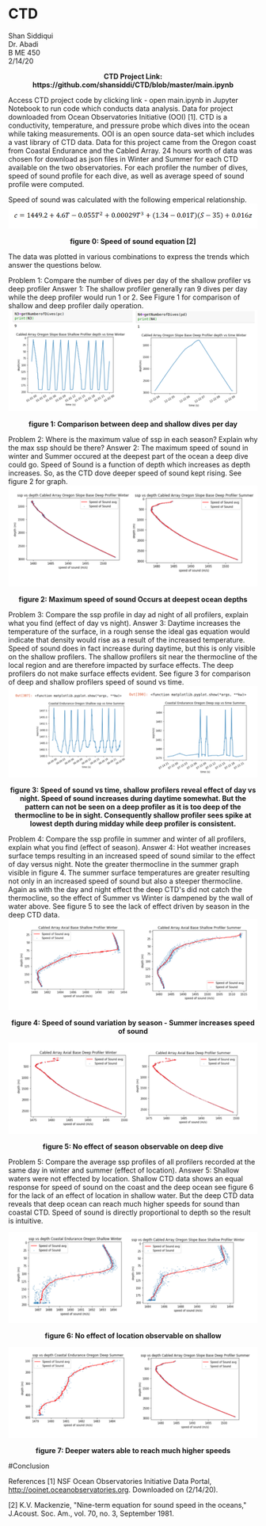 # CTD
Shan Siddiqui<br />
Dr. Abadi<br />
B ME 450<br />
2/14/20<br />
<p align="center">
<b>CTD Project Link: https://github.com/shansiddi/CTD/blob/master/main.ipynb</b><br>
  
Access CTD project code by clicking link - open main.ipynb in Jupyter Notebook to run code which conducts data analysis. Data for project downloaded from Ocean Observatories Initiative (OOI) [1]. CTD is a conductivity, temperature, and pressure probe which dives into the ocean while taking measurements. OOI is an open source data-set which includes a vast library of CTD data. Data for this project came from the Oregon coast from Coastal Endurance and the Cabled Array. 24 hours worth of data was chosen for download as json files in Winter and Summer for each CTD available on the two observatories. For each profiler the number of dives, speed of sound profile for each dive, as well as average speed of sound profile were computed. 

Speed of sound was calculated with the following emperical relationship.
![](images/fig0.png)
<p align="center">
<b>figure 0: Speed of sound equation [2]</b><br>

The data was plotted in various combinations to express the trends which answer the questions below. 

Problem 1: Compare the number of dives per day of the shallow profiler vs deep profiler
Answer 1: The shallow profiler generally ran 9 dives per day while the deep profiler would run 1 or 2. See Figure 1 for comparison of shallow and deep profiler daily operation.
![](images/fig1.png)
<p align="center">
<b>figure 1: Comparison between deep and shallow dives per day</b><br>
  
Problem 2: Where is the maximum value of ssp in each season? Explain why the max ssp should be there?
Answer 2: The maximum speed of sound in winter and Summer occured at the deepest part of the ocean a deep dive could go. Speed of Sound is a function of depth which increases as depth increases. So, as the CTD dove deeper speed of sound kept rising. See figure 2 for graph.
![](images/fig2.png)
<p align="center">
<b>figure 2: Maximum speed of sound Occurs at deepest ocean depths</b><br>

Problem 3: Compare the ssp profile in day ad night of all profilers, explain what you find (effect of day vs night).
Answer 3: Daytime increases the temperature of the surface, in a rough sense the ideal gas equation would indicate that density would rise as a result of the increased temperature. Speed of sound does in fact increase during daytime, but this is only visible on the shallow profilers. The shallow profilers sit near the thermocline of the local region and are therefore impacted by surface effects. The deep profilers do not make surface effects evident. See figure 3 for comparison of deep and shallow profilers speed of sound vs time.
![](images/fig3.png)
<p align="center">
<b>figure 3: Speed of sound vs time, shallow profilers reveal effect of day vs night. Speed of sound increases during daytime somewhat. But the pattern can not be seen on a deep profiler as it is too deep of the thermocline to be in sight. Consequently shallow profiler sees spike at lowest depth during midday while deep profiler is consistent.</b><br>
  
Problem 4: Compare the ssp profile in summer and winter of all profilers, explain what you find (effect of season).
Answer 4: Hot weather increases surface temps resulting in an increased speed of sound similar to the effect of day versus night. Note the greater thermocline in the summer graph visible in figure 4. The summer surface temperatures are greater resulting not only in an increased speed of sound but also a steeper thermocline. Again as with the day and night effect the deep CTD's did not catch the thermocline, so the effect of Summer vs Winter is dampened by the wall of water above. See figure 5 to see the lack of effect driven by season in the deep CTD data.
![](images/fig4.png)
<p align="center">
<b>figure 4: Speed of sound variation by season - Summer increases speed of sound</b><br>
  
![](images/fig5.png)
<p align="center">
<b>figure 5: No effect of season observable on deep dive</b><br>
  
Problem 5: Compare the average ssp profiles of all profilers recorded at the same day in winter and summer (effect of location).
Answer 5: Shallow waters were not effected by location. Shallow CTD data shows an equal response for speed of sound on the coast and the deep ocean see figure 6 for the lack of an effect of location in shallow water. But the deep CTD data reveals that deep ocean can reach much higher speeds for sound than coastal CTD. Speed of sound is directly proportional to depth so the result is intuitive.

![](images/fig6.png)
<p align="center">
<b>figure 6: No effect of location observable on shallow</b><br>


![](images/fig7.png)
<p align="center">
<b>figure 7: Deeper waters able to reach much higher speeds</b><br>
  
#Conclusion  
  
References
[1] NSF Ocean Observatories Initiative Data Portal, http://ooinet.oceanobservatories.org. Downloaded on (2/14/20).

[2] K.V. Mackenzie, "Nine-term equation for sound speed in the oceans," J.Acoust. Soc. Am., vol. 70, no. 3, September 1981.
